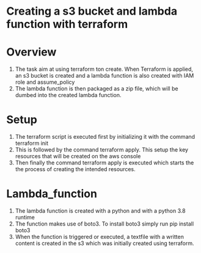 
# Creating a s3 bucket and lambda function with terraform

# Overview

1. The task aim at using terraform ton create. When Terraform is applied, an s3 bucket is created and a lambda function is also created with IAM role and assume_policy
2. The lambda function is then packaged as a zip file, which will be dumbed into the created lambda function.

# Setup
1. The terraform script is executed first by initializing it with the command terraform init
2. This is followed by the command terraform apply. This setup the key resources that will be created on the aws console
3. Then finally the command terraform apply is executed which starts the the process of creating the intended resources. 


# Lambda_function
1. The lambda function is created with a python and with a python 3.8 runtime
2. The function makes use of boto3. To install boto3 simply run pip install boto3
3. When the function is triggered or executed, a textfile with a written content is created in the s3 which was initially created using terraform. 
